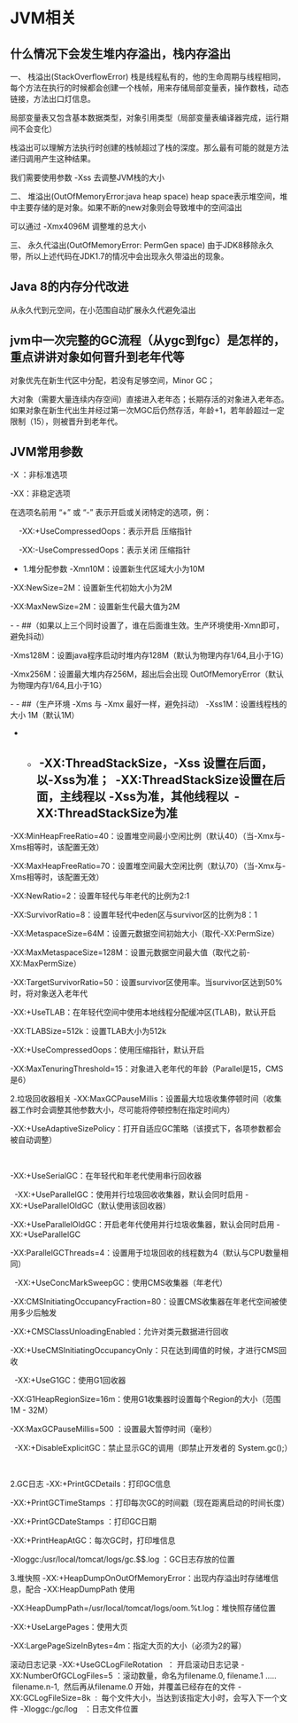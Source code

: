 # JVM相关
## 什么情况下会发生堆内存溢出，栈内存溢出
一、 栈溢出(StackOverflowError)
栈是线程私有的，他的生命周期与线程相同，每个方法在执行的时候都会创建一个栈帧，用来存储局部变量表，操作数栈，动态链接，方法出口灯信息。

局部变量表又包含基本数据类型，对象引用类型（局部变量表编译器完成，运行期间不会变化）

栈溢出可以理解方法执行时创建的栈帧超过了栈的深度。那么最有可能的就是方法递归调用产生这种结果。 

我们需要使用参数 -Xss 去调整JVM栈的大小

二、 堆溢出(OutOfMemoryError:java heap space)
heap space表示堆空间，堆中主要存储的是对象。如果不断的new对象则会导致堆中的空间溢出

可以通过 -Xmx4096M 调整堆的总大小

三、 永久代溢出(OutOfMemoryError: PermGen space)
由于JDK8移除永久带，所以上述代码在JDK1.7的情况中会出现永久带溢出的现象。
   
## Java 8的内存分代改进
   从永久代到元空间，在小范围自动扩展永久代避免溢出
## jvm中一次完整的GC流程（从ygc到fgc）是怎样的，重点讲讲对象如何晋升到老年代等
   对象优先在新生代区中分配，若没有足够空间，Minor GC；
   
   大对象（需要大量连续内存空间）直接进入老年态；长期存活的对象进入老年态。如果对象在新生代出生并经过第一次MGC后仍然存活，年龄+1，若年龄超过一定限制（15），则被晋升到老年代。
## JVM常用参数
-X ：非标准选项

-XX：非稳定选项

在选项名前用 “+” 或 “-” 表示开启或关闭特定的选项，例：

    -XX:+UseCompressedOops：表示开启 压缩指针

    -XX:-UseCompressedOops：表示关闭 压缩指针

- 1.堆分配参数
-Xmn10M：设置新生代区域大小为10M

-XX:NewSize=2M：设置新生代初始大小为2M

-XX:MaxNewSize=2M：设置新生代最大值为2M

- - ##（如果以上三个同时设置了，谁在后面谁生效。生产环境使用-Xmn即可，避免抖动）

-Xms128M：设置java程序启动时堆内存128M（默认为物理内存1/64,且小于1G）

-Xmx256M：设置最大堆内存256M，超出后会出现 OutOfMemoryError（默认为物理内存1/64,且小于1G）

- - ##（生产环境 -Xms 与 -Xmx 最好一样，避免抖动）
-Xss1M：设置线程栈的大小 1M（默认1M）

- - ##  -XX:ThreadStackSize，-Xss 设置在后面，以-Xss为准；  -XX:ThreadStackSize设置在后面，主线程以 -Xss为准，其他线程以  -XX:ThreadStackSize为准

-XX:MinHeapFreeRatio=40：设置堆空间最小空闲比例（默认40）（当-Xmx与-Xms相等时，该配置无效）

-XX:MaxHeapFreeRatio=70：设置堆空间最大空闲比例（默认70）（当-Xmx与-Xms相等时，该配置无效）

-XX:NewRatio=2：设置年轻代与年老代的比例为2:1

-XX:SurvivorRatio=8：设置年轻代中eden区与survivor区的比例为8：1

-XX:MetaspaceSize=64M：设置元数据空间初始大小（取代-XX:PermSize）

-XX:MaxMetaspaceSize=128M：设置元数据空间最大值（取代之前-XX:MaxPermSize）

-XX:TargetSurvivorRatio=50：设置survivor区使用率。当survivor区达到50%时，将对象送入老年代

-XX:+UseTLAB：在年轻代空间中使用本地线程分配缓冲区(TLAB)，默认开启

-XX:TLABSize=512k：设置TLAB大小为512k

-XX:+UseCompressedOops：使用压缩指针，默认开启

-XX:MaxTenuringThreshold=15：对象进入老年代的年龄（Parallel是15，CMS是6）

2.垃圾回收器相关
-XX:MaxGCPauseMillis：设置最大垃圾收集停顿时间（收集器工作时会调整其他参数大小，尽可能将停顿控制在指定时间内）

-XX:+UseAdaptiveSizePolicy：打开自适应GC策略（该摸式下，各项参数都会被自动调整）

 

-XX:+UseSerialGC：在年轻代和年老代使用串行回收器

 
-XX:+UseParallelGC：使用并行垃圾回收收集器，默认会同时启用 -XX:+UseParallelOldGC（默认使用该回收器）

-XX:+UseParallelOldGC：开启老年代使用并行垃圾收集器，默认会同时启用 -XX:+UseParallelGC

-XX:ParallelGCThreads=4：设置用于垃圾回收的线程数为4（默认与CPU数量相同）

 
-XX:+UseConcMarkSweepGC：使用CMS收集器（年老代）

-XX:CMSInitiatingOccupancyFraction=80：设置CMS收集器在年老代空间被使用多少后触发

-XX:+CMSClassUnloadingEnabled：允许对类元数据进行回收

-XX:+UseCMSInitiatingOccupancyOnly：只在达到阈值的时候，才进行CMS回收

 
-XX:+UseG1GC：使用G1回收器

-XX:G1HeapRegionSize=16m：使用G1收集器时设置每个Region的大小（范围1M - 32M）

-XX:MaxGCPauseMillis=500 ：设置最大暂停时间（毫秒）

 
-XX:+DisableExplicitGC：禁止显示GC的调用（即禁止开发者的 System.gc();）

 

2.GC日志
-XX:+PrintGCDetails：打印GC信息

-XX:+PrintGCTimeStamps ：打印每次GC的时间戳（现在距离启动的时间长度）

-XX:+PrintGCDateStamps ：打印GC日期

-XX:+PrintHeapAtGC：每次GC时，打印堆信息

-Xloggc:/usr/local/tomcat/logs/gc.$$.log ：GC日志存放的位置


3.堆快照
-XX:+HeapDumpOnOutOfMemoryError：出现内存溢出时存储堆信息，配合 -XX:HeapDumpPath 使用

-XX:HeapDumpPath=/usr/local/tomcat/logs/oom.%t.log：堆快照存储位置

-XX:+UseLargePages：使用大页  

-XX:LargePageSizeInBytes=4m：指定大页的大小（必须为2的幂）

滚动日志记录
-XX:+UseGCLogFileRotation  ： 开启滚动日志记录
-XX:NumberOfGCLogFiles=5 ：滚动数量，命名为filename.0, filename.1 .....  filename.n-1,  然后再从filename.0 开始，并覆盖已经存在的文件
-XX:GCLogFileSize=8k  :  每个文件大小，当达到该指定大小时，会写入下一个文件
-Xloggc:/gc/log   ：日志文件位置
 